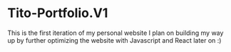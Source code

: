 # Tito-Portfolio.V1

This is the first iteration of my personal website
I plan on building my way up by further optimizing the website with Javascript and React later on :)
